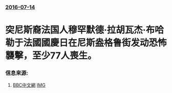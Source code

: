 ### [2016-07-14](/news/2016/07/14/index.md)

##### 
# 突尼斯裔法国人穆罕默德·拉胡瓦杰·布哈勒于法國國慶日在尼斯盎格鲁街发动恐怖襲擊，至少77人喪生。 




### 信息来源:

1. [BBC中文網](http://www.bbc.com/zhongwen/simp/world/2016/07/160714_france_nice_attack) [IMG](https://ichef.bbci.co.uk/news/ws/1024/branded_zhongwen/worldservice/live/assets/images/2016/07/15/160715114847_nice_lorry_close_512x288__nocredit.jpg)
